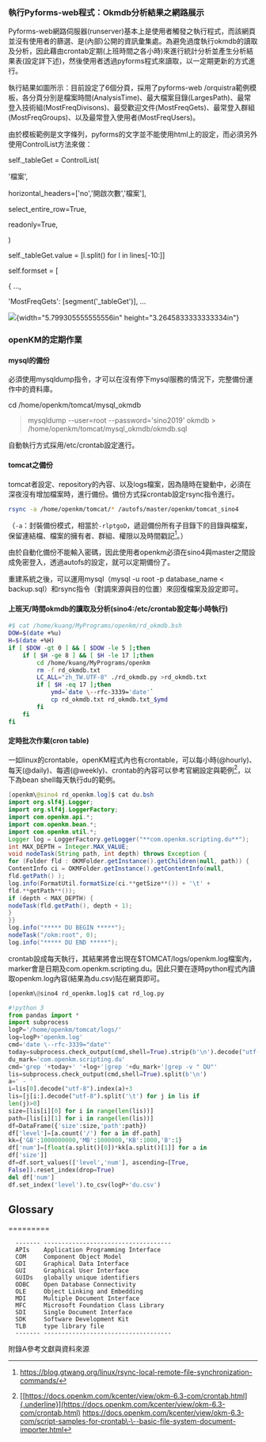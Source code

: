 
### 執行Pyforms-web程式：Okmdb分析結果之網路展示

Pyforms-web網路伺服器(runserver)基本上是使用者觸發之執行程式，而該網頁並沒有使用者的篩選、是(內部)公開的資訊彙集處。為避免過度執行okmdb的讀取及分析，因此藉由crontab定期(上班時間之各小時)來進行統計分析並產生分析結果表(設定詳下述)，然後使用者透過pyforms程式來讀取，以一定期更新的方式進行。

執行結果如圖所示：目前設定了6個分頁，採用了pyforms-web
/orquistra範例模板，各分頁分別是檔案時間(AnalysisTime)、最大檔案目錄(LargesPath)、最常登入技術組(MostFreqDivisons)、最受歡迎文件(MostFreqGets)、最常登入群組(MostFreqGroups)、以及最常登入使用者(MostFreqUsers)。

由於模板範例是文字條列，pyforms的文字並不能使用html上的設定，而必須另外使用ControlList方法來做：

self._tableGet = ControlList(

'檔案',

horizontal_headers=['no','開啟次數','檔案'],

select_entire_row=True,

readonly=True,

)

self._tableGet.value = [l.split() for l in lines[-10:]]

self.formset = [

{ \...,

'MostFreqGets': [segment('_tableGet')], \...

![](media/image16.png){width="5.799305555555556in"
height="3.2645833333333334in"}

### openKM的定期作業

#### mysql的備份

必須使用mysqldump指令，才可以在沒有停下mysql服務的情況下，完整備份運作中的資料庫。

cd /home/openkm/tomcat/mysql_okmdb

> mysqldump \--user=root \--password='sino2019' okmdb > \
> /home/openkm/tomcat/mysql_okmdb/okmdb.sql

自動執行方式採用/etc/crontab設定進行。

#### tomcat之備份

tomcat者設定、repository的內容、以及logs檔案，因為隨時在變動中，必須在深夜沒有增加檔案時，進行備份。備份方式採crontab設定rsync指令進行。

```bash
rsync -a /home/openkm/tomcat/* /autofs/master/openkm/tomcat_sino4
```

（`-a`：封裝備份模式，相當於`-rlptgoD`，遞迴備份所有子目錄下的目錄與檔案，保留連結檔、檔案的擁有者、群組、權限以及時間戳記[^22]。）

由於自動化備份不能輸入密碼，因此使用者openkm必須在sino4與master之間設成免密登入，透過autofs的設定，就可以定期備份了。

重建系統之後，可以運用mysql（mysql -u root -p database_name <
backup.sql）和rsync指令（對調來源與目的位置）來回復檔案及設定即可。

#### 上班天/時間okmdb的讀取及分析(sino4:/etc/crontab設定每小時執行)

```bash
#$ cat /home/kuang/MyPrograms/openkm/rd_okmdb.bsh
DOW=$(date +%u)
H=$(date +%H)
if [ $DOW -gt 0 ] && [ $DOW -le 5 ];then
    if [ $H -ge 8 ] && [ $H -le 17 ];then
        cd /home/kuang/MyPrograms/openkm
        rm -f rd_okmdb.txt
        LC_ALL="zh_TW.UTF-8" ./rd_okmdb.py >rd_okmdb.txt
        if [ $H -eq 17 ];then
            ymd=`date \--rfc-3339='date'`
            cp rd_okmdb.txt rd_okmdb.txt_$ymd
        fi
    fi
fi
```

#### 定時批次作業(cron table)

一如linux的crontable，openKM程式內也有crontable，可以每小時(\@hourly)、每天(\@daily)、每週(\@weekly)、crontab的內容可以參考官網設定與範例[^23]，以下為bean
shell每天執行du的範例。

```java
[openkm\@sino4 rd_openkm.log]$ cat du.bsh
import org.slf4j.Logger;
import org.slf4j.LoggerFactory;
import com.openkm.api.*;
import com.openkm.bean.*;
import com.openkm.util.*;
Logger log = LoggerFactory.getLogger("**com.openkm.scripting.du**");
int MAX_DEPTH = Integer.MAX_VALUE;
void nodeTask(String path, int depth) throws Exception {
for (Folder fld : OKMFolder.getInstance().getChildren(null, path)) {
ContentInfo ci = OKMFolder.getInstance().getContentInfo(null,
fld.getPath() );
log.info(FormatUtil.formatSize(ci.**getSize**()) + '\t' +
fld.**getPath**());
if (depth < MAX_DEPTH) {
nodeTask(fld.getPath(), depth + 1);
}
}}
log.info("***** DU BEGIN *****");
nodeTask("/okm:root", 0);
log.info("***** DU END *****");
```

crontab設成每天執行，其結果將會出現在$TOMCAT/logs/openkm.log檔案內，marker會是日期及com.openkm.scripting.du。因此只要在逐時python程式內讀取openkm.log內容(結果為du.csv)貼在網頁即可。

```python
[openkm\@sino4 rd_openkm.log]$ cat rd_log.py

#!python 3
from pandas import *
import subprocess
logP='/home/openkm/tomcat/logs/'
log=logP+'openkm.log'
cmd='date \--rfc-3339="date"'
today=subprocess.check_output(cmd,shell=True).strip(b'\n').decode("utf-8")
du_mark='com.openkm.scripting.du'
cmd='grep '+today+' '+log+'|grep '+du_mark+'|grep -v " DU"'
lis=subprocess.check_output(cmd,shell=True).split(b'\n')
a=' - '
i=lis[0].decode("utf-8").index(a)+3
lis=[j[i:].decode("utf-8").split('\t') for j in lis if
len(j)>0]
size=[lis[i][0] for i in range(len(lis))]
path=[lis[i][1] for i in range(len(lis))]
df=DataFrame({'size':size,'path':path})
df['level']=[a.count('/') for a in df.path]
kk={'GB':1000000000,'MB':1000000,'KB':1000,'B':1}
df['num']=[float(a.split()[0])*kk[a.split()[1]] for a in
df['size']]
df=df.sort_values(['level','num'], ascending=[True,
False]).reset_index(drop=True)
del df['num']
df.set_index('level').to_csv(logP+'du.csv')
```

## Glossary

=========

```
  ------- ------------------------------------
  APIs    Application Programming Interface
  COM     Component Object Model
  GDI     Graphical Data Interface
  GUI     Graphical User Interface
  GUIDs   globally unique identifiers
  ODBC    Open Database Connectivity
  OLE     Object Linking and Embedding
  MDI     Multiple Document Interface
  MFC     Microsoft Foundation Class Library
  SDI     Single Document Interface
  SDK     Software Development Kit
  TLB     type library file
  ------- ------------------------------------
```

附錄A參考文獻與資料來源

[^1]: 依據2019/7/26日官網WHO IS ONLINE：In total there are374users
    online :: 4 registered, 0 hidden and 370guests (based on users
    active over the past 5 minutes)•Most users ever online was1263on Mon
    Jan 28, 2019 7:29 pm。其forum發表情形：STATISTICS•Total posts 31953/
    Total topics 6010/ Total members 3419•功能限制。其市佔情形：aimed at
    all industries, regardless of company size. --has made over
    6,500installations worldwide--Community version has a monthly
    average of 5,000 downloads.--Buyers:•ABC hospitals/ Cherokee Nation/
    Deloitte/ DGT/ Factor Energia•Modria/ Sernageomin/ United States
    Government/ Ypergas/
    Zoetis。詳見[[http://200.200.121.74:8080/OpenKM/index.jsp?uuid=1544f8fa-e45a-40a6-bd99-5d2fbef832a1]{.underline}](http://200.200.121.74:8080/OpenKM/index.jsp?uuid=1544f8fa-e45a-40a6-bd99-5d2fbef832a1)

    [[http://200.200.121.74:8080/OpenKM/webdav/okm:root/有關openKM/有關KM決策的建議.pdf]{.underline}](http://200.200.121.74:8080/OpenKM/webdav/okm:root/有關openKM/有關KM決策的建議.pdf)

[^2]: Knowledge management software,
    https://en.wikipedia.org/wiki/Knowledge_management_software

[^3]: https://www.goodfirms.co/blog/top-10-free-and-open-source-knowledge-management-software

[^4]: 專業版
    [[https://docs.openkm.com/kcenter/view/okm-6.4/]{.underline}](https://docs.openkm.com/kcenter/view/okm-6.4/)
    公開版[[https://docs.openkm.com/kcenter/view/okm-6.3-com/]{.underline}](https://docs.openkm.com/kcenter/view/okm-6.3-com/)

[^5]: Southeast Asian Ministers of Education Organization Secretariat
    [[http://www.seameo.org/seameoweb2/images/stories/Programmes_Projects/OpenKM/OpenKM%20User%20Guide.pdf]{.underline}](http://www.seameo.org/seameoweb2/images/stories/Programmes_Projects/OpenKM/OpenKM%20User%20Guide.pdf)

[^6]: [[https://docs.openkm.com/kcenter/view/okm-6.3-com/quick-start.html]{.underline}](https://www.evernote.com/OutboundRedirect.action?dest=https%3A%2F%2Fdocs.openkm.com%2Fkcenter%2Fview%2Fokm-6.3-com%2Fquick-start.html)

[^7]: http://terms.naer.edu.tw/detail/1679254/?index=7

[^8]: [[https://www.openkm.com/en/features.html]{.underline}](https://www.evernote.com/OutboundRedirect.action?dest=https%3A%2F%2Fwww.openkm.com%2Fen%2Ffeatures.html)






[^22]: https://blog.gtwang.org/linux/rsync-local-remote-file-synchronization-commands/

[^23]: [[https://docs.openkm.com/kcenter/view/okm-6.3-com/crontab.html]{.underline}](https://docs.openkm.com/kcenter/view/okm-6.3-com/crontab.html)
    https://docs.openkm.com/kcenter/view/okm-6.3-com/script-samples-for-crontab\-\--basic-file-system-document-importer.html
